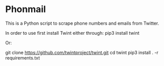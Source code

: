 # Phonmail
This is a Python script to scrape phone numbers and emails from Twitter.

In order to use first install Twint either through: pip3 install twint

Or:

git clone https://github.com/twintproject/twint.git
cd twint
pip3 install . -r requirements.txt
